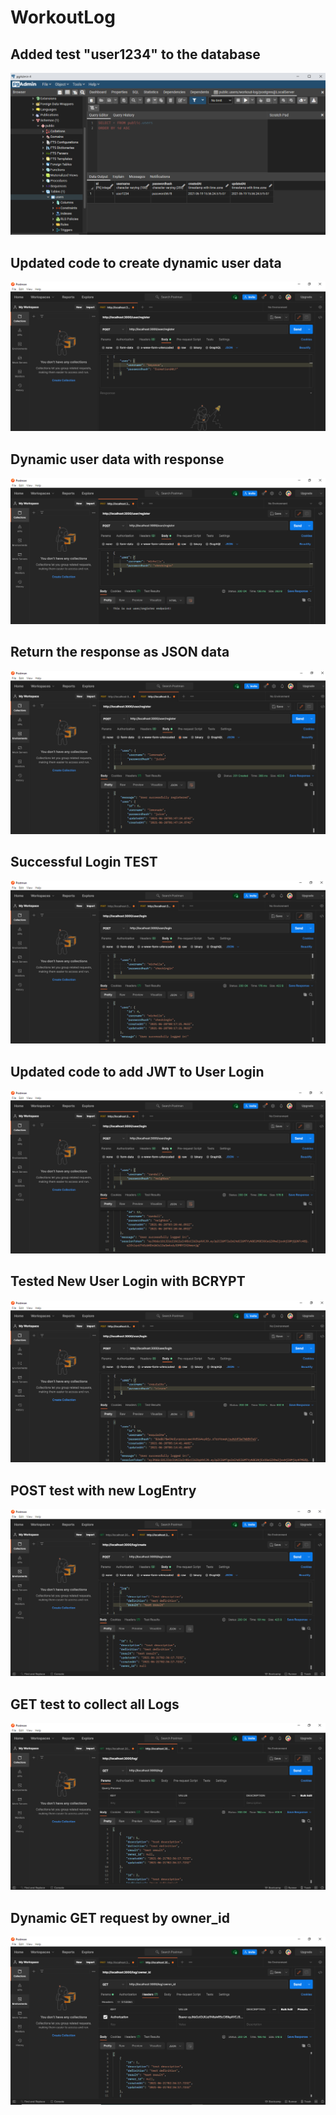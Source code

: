 # WorkoutLog 

## Added test "user1234" to the database

<img src = ./assets/firstEntry.PNG>

## Updated code to create dynamic user data

<img src = ./assets/dynamicData.PNG>

## Dynamic user data with response

<img src = ./assets/dataWithResponse.PNG>

## Return the response as JSON data

<img src = ./assets/jsonResponse.PNG>

## Successful Login TEST

<img src = ./assets/successfullogin.PNG>

## Updated code to add JWT to User Login

<img src = ./assets/userLoginJWT.PNG>

## Tested New User Login with BCRYPT

<img src = ./assets/bcrypt.PNG>

## POST test with new LogEntry

<img src = ./assets/POST_test.PNG>

## GET test to collect all Logs

<img src = ./assets/GETall_test.PNG>

## Dynamic GET request by owner_id

<img src = ./assets/getbyid_test.PNG>